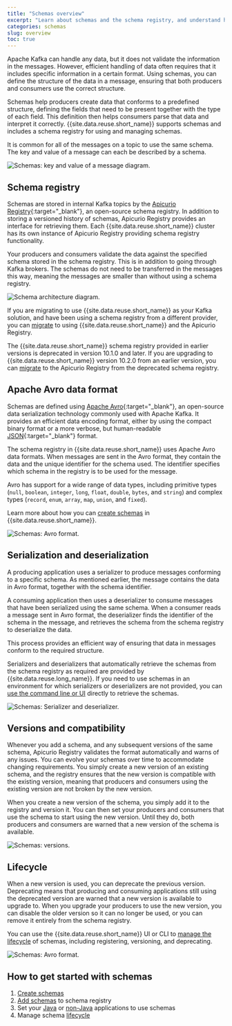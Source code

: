 ```yaml
---
title: "Schemas overview"
excerpt: "Learn about schemas and the schema registry, and understand how schemas can help manage your data more efficiently."
categories: schemas
slug: overview
toc: true
---
```


Apache Kafka can handle any data, but it does not validate the information in the messages. However, efficient handling of data often requires that it includes specific information in a certain format. Using schemas, you can define the structure of the data in a message, ensuring that both producers and consumers use the correct structure.

Schemas help producers create data that conforms to a predefined structure, defining the fields that need to be present together with the type of each field. This definition then helps consumers parse that data and interpret it correctly. {{site.data.reuse.short_name}} supports schemas and includes a schema registry for using and managing schemas.

It is common for all of the messages on a topic to use the same schema. The key and value of a message can each be described by a schema.

![Schemas: key and value of a message diagram.](../../images/Schema_Basics_1.svg "Diagram representing how a schema can help define a structure for the key and value pairs of a message.")

<!-- A schema defines the structure of the data in a message. After the structure is described in a schema, it makes it much easier to ensure that producers and consumers use the correct structure.-->

## Schema registry

Schemas are stored in internal Kafka topics by the [Apicurio Registry](https://www.apicur.io/registry/docs/apicurio-registry/index.html){:target="_blank"}, an open-source schema registry. In addition to storing a versioned history of schemas, Apicurio Registry provides an interface for retrieving them. Each {{site.data.reuse.short_name}} cluster has its own instance of Apicurio Registry providing schema registry functionality.

Your producers and consumers validate the data against the specified schema stored in the schema registry. This is in addition to going through Kafka brokers. The schemas do not need to be transferred in the messages this way, meaning the messages are smaller than without using a schema registry.

![Schema architecture diagram.](../../images/Schema_registry_arch.png "Diagram showing a schema registry architecture. A producer is sending messages and a consumer is reading messages, while both are retrieving the schema from the schema registry.")

If you are migrating to use {{site.data.reuse.short_name}} as your Kafka solution, and have been using a schema registry from a different provider, you can [migrate](../migrating/) to using {{site.data.reuse.short_name}} and the Apicurio Registry.

The {{site.data.reuse.short_name}} schema registry provided in earlier versions is deprecated in version 10.1.0 and later. If you are upgrading to {{site.data.reuse.short_name}} version 10.2.0 from an earlier version, you can [migrate](../../installing/migrating-to-apicurio/) to the Apicurio Registry from the deprecated schema registry.

<!--The schema registry is used to hold the schemas. Each Event Streams cluster has its own schema registry.	It provides interfaces for storing and retrieving schemas. In most situations, the interfaces are used behind the scenes.-->

## Apache Avro data format

Schemas are defined using [Apache Avro](https://avro.apache.org/){:target="_blank"}, an open-source data serialization technology commonly used with Apache Kafka. It provides an efficient data encoding format, either by using the compact binary format or a more verbose, but human-readable [JSON](https://www.json.org){:target="_blank"} format.

The schema registry in {{site.data.reuse.short_name}} uses Apache Avro data formats. When messages are sent in the Avro format, they contain the data and the unique identifier for the schema used. The identifier specifies which schema in the registry is to be used for the message.

Avro has support for a wide range of data types, including primitive types (`null`, `boolean`, `integer`, `long`, `float`, `double`, `bytes`, and `string`) and complex types (`record`, `enum`, `array`, `map`, `union`, and `fixed`).

Learn more about how you can [create schemas](../creating) in {{site.data.reuse.short_name}}.

![Schemas: Avro format.](../../images/Schema_Basics_3.svg "Diagram showing a representation of a message sent in Avro format.")

<!-- Apache Avro is an open-source data serialization technology. The schema registry uses Apache Avro data formats.	Apache Avro is commonly used with Apache Kafka. It provides an efficient data encoding format, either using the compact binary format or a more verbose but human-readable JSON format.-->

## Serialization and deserialization

A producing application uses a serializer to produce messages conforming to a specific schema. As mentioned earlier, the message contains the data in Avro format, together with the schema identifier.

A consuming application then uses a deserializer to consume messages that have been serialized using the same schema. When a consumer reads a message sent in Avro format, the deserializer finds the identifier of the schema in the message, and retrieves the schema from the schema registry to deserialize the data.

This process provides an efficient way of ensuring that data in messages conform to the required structure.

Serializers and deserializers that automatically retrieve the schemas from the schema registry as required are provided by {{site.data.reuse.long_name}}. If you need to use schemas in an environment for which serializers or deserializers are not provided, you can [use the command line or UI](../setting-nonjava-apps/#retrieving-the-schema-definition-from-the-schema-registry) directly to retrieve the schemas.

![Schemas: Serializer and deserializer.](../../images/Schema_Basics_4.svg "Diagram showing a representation of where a serializer and a deserializer fits into the Event Streams architecture.")

<!-- A producing application uses a serializer to produce messages conforming to a schema. A consuming application uses a deserializer to consume messages that have been serialized using a schema._

_Serializers and deserializers that automatically retrieve the schemas from the schema registry as required are provided or generated by IBM Event Streams. If you need to use schemas in an environment for which serializers or deserializers are not provided, you can call the schema registry API directly to retrieve the schemas._-->

## Versions and compatibility

Whenever you add a schema, and any subsequent versions of the same schema, Apicurio Registry validates the format automatically and warns of any issues. You can evolve your schemas over time to accommodate changing requirements. You simply create a new version of an existing schema, and the registry ensures that the new version is compatible with the existing version, meaning that producers and consumers using the existing version are not broken by the new version.

When you create a new version of the schema, you simply add it to the registry and version it. You can then set your producers and consumers that use the schema to start using the new version. Until they do, both producers and consumers are warned that a new version of the schema is available.

![Schemas: versions.](../../images/Schema_Basics_5.svg "Diagram showing a representation of schema versions.")

## Lifecycle

When a new version is used, you can deprecate the previous version. Deprecating means that producing and consuming applications still using the deprecated version are warned that a new version is available to upgrade to. When you upgrade your producers to use the new version, you can disable the older version so it can no longer be used, or you can remove it entirely from the schema registry.

You can use the {{site.data.reuse.short_name}} UI or CLI to [manage the lifecycle](../manage-lifecycle/) of schemas, including registering, versioning, and deprecating.

![Schemas: Avro format.](../../images/Schema_Basics_6.svg "Diagram showing a representation of schema lifecycle stages.")

<!-- _Sometimes, the schema for a topic needs to change to accommodate new requirements. This can be achieved by creating a new version of the existing schema. The schema registry ensures that the new version is compatible with the existing version, meaning that producers and consumers using the existing version will not be broken by the new version._

_When a new version of a schema begins to be used, it is best to deprecate the previous version. This simply means that producing applications using the deprecated version are warned that they should upgrade. When a deprecated schema is no longer being used, it can be disabled so it can no longer be used, or even removed entirely from the schema registry._ -->

## How to get started with schemas

1. [Create schemas](../creating/#creating-schemas)
2. [Add schemas](../creating/#adding-schemas-to-the-registry) to schema registry
3. Set your [Java](../setting-java-apps/) or [non-Java](../setting-nonjava-apps/) applications to use schemas
4. Manage schema [lifecycle](../manage-lifecycle/)
